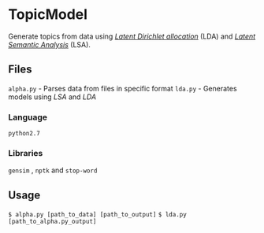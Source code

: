 # TopicModel
Generate topics from data using *[Latent Dirichlet allocation](https://en.wikipedia.org/wiki/Latent_Dirichlet_allocation)* (LDA) and *[Latent Semantic Analysis](https://en.wikipedia.org/wiki/Latent\_semantic\_analysis)* (LSA).

## Files
`alpha.py` - Parses data from files in specific format
`lda.py` - Generates models using *LSA* and *LDA*

### Language
`python2.7`
### Libraries
`gensim` , `nptk` and `stop-word`

## Usage
`$ alpha.py [path_to_data] [path_to_output]`
`$ lda.py [path_to_alpha.py_output]`

